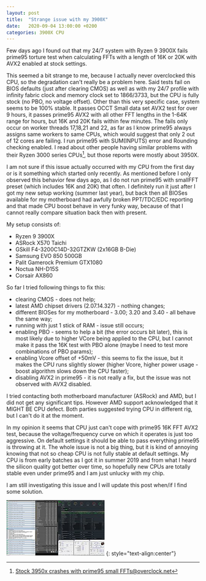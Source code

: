 ```yaml
---
layout: post
title:  "Strange issue with my 3900X"
date:   2020-09-04 13:00:00 +0200
categories: 3900X CPU 
---
```

Few days ago I found out that my 24/7 system with Ryzen 9 3900X fails prime95
torture test when calculating FFTs with a length of 16K or 20K with AVX2
enabled at stock settings.

<!--more-->

This seemed a bit strange to me, because I actually never overclocked this
CPU, so the degradation can't really be a problem here. Said tests fail on
BIOS defaults (just after clearing CMOS) as well as with my 24/7 profile with
infinity fabric clock and memory clock set to 1866/3733, but the CPU is fully
stock (no PBO, no voltage offset). Other than this very specific case, system
seems to be 100% stable. It passes OCCT Small data set AVX2 test for over
9 hours, it passes prime95 AVX2 with all other FFT lengths in the 1-64K range
for hours, but 16K and 20K fails within few minutes. The fails only occur on
worker threads 17,18,21 and 22, as far as I know prime95 always assigns same
workers to same CPUs, which would suggest that only 2 out of 12 cores are
failing. I run prime95 with SUM(INPUTS) error and Rounding checking enabled.
I read about other people having similar problems with their Ryzen 3000 series
CPUs[^1], but those reports were mostly about 3950X.

I am not sure if this issue actually occurred with my CPU from the first day or
is it something which started only recently. As mentioned before I only
observed this behavior few days ago, as I do not run prime95 with smallFFT
preset (which includes 16K and 20K) that often. I definitely run it just after
I got my new setup working (summer last year), but back then all BIOSes
available for my motherboard had awfully broken PPT/TDC/EDC reporting and that
made CPU boost behave in very funky way, because of that I cannot really
compare situation back then with present.

My setup consists of:
* Ryzen 9 3900X
* ASRock X570 Taichi
* GSkill F4-3200C14D-32GTZKW (2x16GB B-Die)
* Samsung EVO 850 500GB
* Palit Gamerock Premium GTX1080
* Noctua NH-D15S
* Corsair AX860

So far I tried following things to fix this:
* clearing CMOS - does not help;
* latest AMD chipset drivers (2.07.14.327) - nothing changes;
* different BIOSes for my motherboard - 3.00; 3.20 and 3.40 - all behave
the same way;
* running with just 1 stick of RAM - issue still occurs;
* enabling PBO - seems to help a bit (the error occurs bit later), this is
most likely due to higher VCore being applied to the CPU, but I cannot make it
pass the 16K test with PBO alone (maybe I need to test more combinations
of PBO params);
* enabling Vcore offset of +50mV - this seems to fix the issue, but it makes
the CPU runs slightly slower (higher Vcore, higher power usage - boost
algorithm slows down the CPU faster);
* disabling AVX2 in prime95 - it is not really a fix, but the issue was not
observed with AVX2 disabled.

I tried contacting both motherboard manufacturer (ASRock) and AMD, but I did
not get any significant tips. However AMD support acknowledged that it MIGHT
BE CPU defect. Both parties suggested trying CPU in different rig, but I can't
do it at the moment.

In my opinion it seems that CPU just can't cope with prime95 16K FFT AVX2
test, because the voltage/frequency curve on which it operates is just too
aggressive. On default settings it should be able to pass everything prime95 is
throwing at it. The whole issue is not a big thing, but it is kind of annoying
knowing that not so cheap CPU is not fully stable at default settings. My CPU
is from early batches as I got it in summer 2019 and from what I heard the
silicon quality got better over time, so hopefully new CPUs are totally stable
even under prime95 and I am just unlucky with my chip.

I am still investigating this issue and I will update this post when/if I find
some solution.

[![prime95 16k fail screenshot](/assets/Ryzen3900x_prime95_issue/ryzen3900x_prime95_16_def_fail_thumb.jpg)](/assets/Ryzen3900x_prime95_issue/ryzen3900x_prime95_16_def_fail.png)
{: style="text-align:center"}

[^1]: [Stock 3950x crashes with prime95 small FFTs@overclock.net](https://www.overclock.net/forum/10-amd-cpus/1744592-stock-3950x-crashes-prime95-small-ffts.html)

